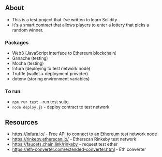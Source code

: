 ## About

- This is a test project that I've written to learn Solidity.
- It's a smart contract that allows players to enter a lottery that picks a random winner.

### Packages

- Web3 (JavaScript interface to Ethereum blockchain)
- Ganache (testing)
- Mocha (testing)
- Infura (deploying to test network node)
- Truffle (wallet + deployment provider)
- dotenv (storing environment variables)

### To run

- `npm run test` - run test suite
- `node deploy.js` - deploy contract to test network

## Resources

- https://infura.io/ - Free API to connect to an Ethereum test network node
- https://rinkeby.etherscan.io/ - Etherscan Rinkeby test network
- https://faucets.chain.link/rinkeby - request test ether
- https://eth-converter.com/extended-converter.html - Eth converter
